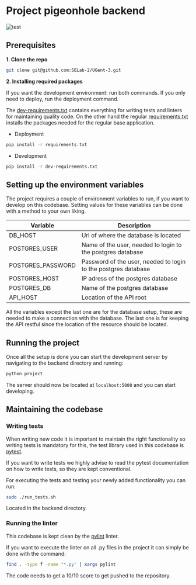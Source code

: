 # Project pigeonhole backend
![test](https://github.com/SELab-2/UGent-3/actions/workflows/ci-tests.yml/badge.svg?event=push)
## Prerequisites
**1. Clone the repo**
   ```sh
   git clone git@github.com:SELab-2/UGent-3.git
   ```
**2. Installing required packages**

   If you want the development environment: run both commands. If you only need to deploy, run the deployment command.

   The [dev-requirements.txt](dev-requirements.txt) contains everything for writing tests and linters for maintaining quality code.
On the other hand the regular [requirements.txt](requirements.txt) installs the packages needed for 
the regular base application.

   - Deployment
   ```sh
   pip install -r requirements.txt
   ```
   - Development
   ```sh
   pip install -r dev-requirements.txt
   ```

## Setting up the environment variables
The project requires a couple of environment variables to run, if you want to develop on this codebase.
Setting values for these variables can be done with a method to your own liking.

| Variable          | Description                                                    |
|-------------------|----------------------------------------------------------------|
| DB_HOST           | Url of where the database is located                           |
| POSTGRES_USER     | Name of the user, needed to login to the postgres database     |
| POSTGRES_PASSWORD | Password of the user, needed to login to the postgres database |
| POSTGRES_HOST     | IP adress of the postgres database                             |
| POSTGRES_DB       | Name of the postgres database                                  |
| API_HOST          | Location of the API root                                       |

All the variables except the last one are for the database setup,
these are needed to make a connection with the database.
The last one is for keeping the API restful since the location of the resource should be located.

## Running the project
Once all the setup is done you can start the development server by
navigating to the backend directory and running:
```sh
python project
``` 
The server should now be located at `localhost:5000` and you can
start developing.

## Maintaining the codebase
### Writing tests
When writing new code it is important to maintain the right functionality so 
writing tests is mandatory for this, the test library used in this codebase is [pytest](https://docs.pytest.org/en/8.0.x/).

If you want to write tests we highly advise to read the pytest documentation on how
to write tests, so they are kept conventional.

For executing the tests and testing your newly added functionality
you can run:
```sh
sudo ./run_tests.sh
``` 

Located in the backend directory.
### Running the linter
This codebase is kept clean by the [pylint](https://pypi.org/project/pylint/) linter.

If you want to execute the linter on all .py files in the project it can simply be done
with the command:
```sh
find . -type f -name "*.py" | xargs pylint
``` 
The code needs to get a 10/10 score to get pushed to the repository.
